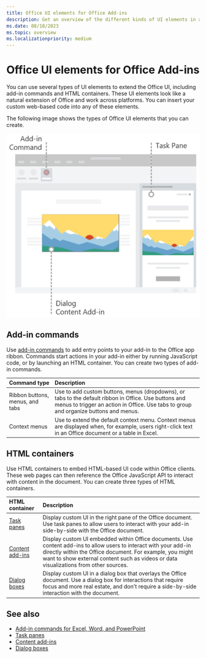 ```yaml
---
title: Office UI elements for Office Add-ins
description: Get an overview of the different kinds of UI elements in an Office Add-in.
ms.date: 08/18/2023
ms.topic: overview
ms.localizationpriority: medium
---
```



# Office UI elements for Office Add-ins

You can use several types of UI elements to extend the Office UI, including add-in commands and HTML containers. These UI elements look like a natural extension of Office and work across platforms. You can insert your custom web-based code into any of these elements.

The following image shows the types of Office UI elements that you can create.

![Add-in commands on the ribbon, a task pane, and a dialog box / content add-in in an Office document.](../images/add-in-ui-elements.png)

## Add-in commands

Use [add-in commands](add-in-commands.md) to add entry points to your add-in to the Office app ribbon. Commands start actions in your add-in either by running JavaScript code, or by launching an HTML container. You can create two types of add-in commands.

|Command type|Description|
|:-----------|:----------|
|Ribbon buttons, menus, and tabs|Use to add custom buttons, menus (dropdowns), or tabs to the default ribbon in Office. Use buttons and menus to trigger an action in Office. Use tabs to group and organize buttons and menus.|
|Context menus| Use to extend the default context menu. Context menus are displayed when, for example, users right-click text in an Office document or a table in Excel.|

## HTML containers

Use HTML containers to embed HTML-based UI code within Office clients. These web pages can then reference the Office JavaScript API to interact with content in the document. You can create three types of HTML containers.

|HTML container|Description|
|:-------------|:----------|
|[Task panes](task-pane-add-ins.md)|Display custom UI in the right pane of the Office document. Use task panes to allow users to interact with your add-in side-by-side with the Office document.|
|[Content add-ins](content-add-ins.md)|Display custom UI embedded within Office documents. Use content add-ins to allow users to interact with your add-in directly within the Office document. For example, you might want to show external content such as videos or data visualizations from other sources. |
|[Dialog boxes](../develop/dialog-api-in-office-add-ins.md)|Display custom UI in a dialog box that overlays the Office document. Use a dialog box for interactions that require focus and more real estate, and don't require a side-by-side interaction with the document.|

## See also

- [Add-in commands for Excel, Word, and PowerPoint](add-in-commands.md)
- [Task panes](task-pane-add-ins.md)
- [Content add-ins](content-add-ins.md)
- [Dialog boxes](../develop/dialog-api-in-office-add-ins.md)
